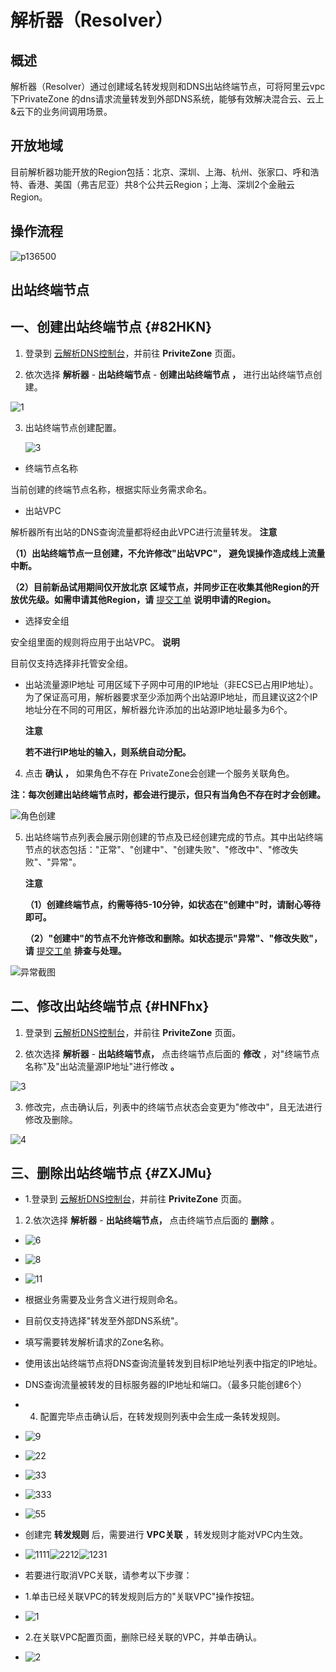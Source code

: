 解析器（Resolver） 
==================================





概述 
--------------------

解析器（Resolver）通过创建域名转发规则和DNS出站终端节点，可将阿里云vpc下PrivateZone 的dns请求流量转发到外部DNS系统，能够有效解决混合云、云上\&云下的业务间调用场景。



开放地域 
-------------------------

目前解析器功能开放的Region包括：北京、深圳、上海、杭州、张家口、呼和浩特、香港、美国（弗吉尼亚）共8个公共云Region；上海、深圳2个金融云Region。

操作流程 
----------------------

![p136500](https://static-aliyun-doc.oss-accelerate.aliyuncs.com/assets/img/zh-CN/2302651161/p231913.png)



出站终端节点 
---------------------------

一、创建出站终端节点 {#82HKN}
-------------------

1. 登录到 [云解析DNS控制台](https://dc.console.aliyun.com/dns/)，并前往 **PriviteZone** 页面。

   

2. 依次选择 **解析器** - **出站终端节点** - **创建出站终端节点** **，** 进行出站终端节点创建。

   




![1](https://static-aliyun-doc.oss-accelerate.aliyuncs.com/assets/img/zh-CN/3302651161/p231896.png)

3. 出站终端节点创建配置。

   ![3](https://static-aliyun-doc.oss-accelerate.aliyuncs.com/assets/img/zh-CN/5302512161/p237188.png)
   




* 终端节点名称

  




当前创建的终端节点名称，根据实际业务需求命名。

* 出站VPC

  




解析器所有出站的DNS查询流量都将经由此VPC进行流量转发。
**注意**



**（1）出站终端节点一旦创建，不允许修改"出站VPC"，** **避免误操作造成线上流量中断。** 

**（2）目前新品试用期间仅开放北京** **区域节点，并同步正在收集其他Region的开放优先级。如需申请其他Region，请** [提交工单](https://workorder-intl.console.aliyun.com/?spm=5176.12818093.top-nav.dticket.6cb216d0lhCUgm#/ticket/list) **说明申请的Region。**

* 选择安全组

  




安全组里面的规则将应用于出站VPC。
**说明**

目前仅支持选择非托管安全组。

* 出站流量源IP地址
  可用区域下子网中可用的IP地址（非ECS已占用IP地址）。为了保证高可用，解析器要求至少添加两个出站源IP地址，而且建议这2个IP地址分在不同的可用区，解析器允许添加的出站源IP地址最多为6个。

  **注意**

  **若不进行IP地址的输入，则系统自动分配。**
  




4. 点击 **确认 ，** 如果角色不存在 PrivateZone会创建一个服务关联角色。

   




**注：每次创建出站终端节点时，都会进行提示，但只有当角色不存在时才会创建。** 

![角色创建](https://static-aliyun-doc.oss-accelerate.aliyuncs.com/assets/img/zh-CN/2724651161/p231917.png)

5. 出站终端节点列表会展示刚创建的节点及已经创建完成的节点。其中出站终端节点的状态包括："正常"、"创建中"、"创建失败"、"修改中"、"修改失败"、"异常"。

   **注意**

   

   **（1）创建终端节点，约需等待5-10分钟，如状态在"创建中"时，请耐心等待即可。** 

   **（2）"创建中"的节点不允许修改和删除。如状态提示"异常"、"修改失败"，请** [提交工单](https://workorder-intl.console.aliyun.com/?spm=5176.12818093.top-nav.dticket.6cb216d0lhCUgm#/ticket/list) **排查与处理。**
   




![异常截图](https://static-aliyun-doc.oss-accelerate.aliyuncs.com/assets/img/zh-CN/2724651161/p231919.png)



二、修改出站终端节点 {#HNFhx}
-------------------

1. 登录到 [云解析DNS控制台](https://dc.console.aliyun.com/dns/)，并前往 **PriviteZone** 页面。

   

2. 依次选择 **解析器** - **出站终端节点，** 点击终端节点后面的 **修改** ，对"终端节点名称"及"出站流量源IP地址"进行修改 **。**

   




![3](https://static-aliyun-doc.oss-accelerate.aliyuncs.com/assets/img/zh-CN/3302651161/p231897.png)

3. 修改完，点击确认后，列表中的终端节点状态会变更为"修改中"，且无法进行修改及删除。

   




![4](https://static-aliyun-doc.oss-accelerate.aliyuncs.com/assets/img/zh-CN/3302651161/p231898.png)



三、删除出站终端节点 {#ZXJMu}
-------------------

* 1.登录到 [云解析DNS控制台](https://dc.console.aliyun.com/dns/)，并前往 **PriviteZone** 页面。




1. 2.依次选择 **解析器** - **出站终端节点，** 点击终端节点后面的 **删除** 。



* ![6](https://static-aliyun-doc.oss-accelerate.aliyuncs.com/assets/img/zh-CN/3302651161/p231899.png)

  

* ![8](https://static-aliyun-doc.oss-accelerate.aliyuncs.com/assets/img/zh-CN/3302651161/p231900.png)

* ![11](https://static-aliyun-doc.oss-accelerate.aliyuncs.com/assets/img/zh-CN/3302651161/p231901.png)

* 根据业务需要及业务含义进行规则命名。

* 目前仅支持选择"转发至外部DNS系统"。

* 填写需要转发解析请求的Zone名称。

* 使用该出站终端节点将DNS查询流量转发到目标IP地址列表中指定的IP地址。

* DNS查询流量被转发的目标服务器的IP地址和端口。（最多只能创建6个）

* 4. 配置完毕点击确认后，在转发规则列表中会生成一条转发规则。

* ![9](https://static-aliyun-doc.oss-accelerate.aliyuncs.com/assets/img/zh-CN/3302651161/p231902.png)

* ![22](https://static-aliyun-doc.oss-accelerate.aliyuncs.com/assets/img/zh-CN/3302651161/p231903.png)

* ![33](https://static-aliyun-doc.oss-accelerate.aliyuncs.com/assets/img/zh-CN/3302651161/p231904.png)

* ![333](https://static-aliyun-doc.oss-accelerate.aliyuncs.com/assets/img/zh-CN/3302651161/p231905.png)

* ![55](https://static-aliyun-doc.oss-accelerate.aliyuncs.com/assets/img/zh-CN/3302651161/p231906.png)

* 创建完 **转发规则** 后，需要进行 **VPC关联** ，转发规则才能对VPC内生效。

* ![1111](https://static-aliyun-doc.oss-accelerate.aliyuncs.com/assets/img/zh-CN/3302651161/p231907.png)![2212](https://static-aliyun-doc.oss-accelerate.aliyuncs.com/assets/img/zh-CN/4302651161/p231908.png)![1231](https://static-aliyun-doc.oss-accelerate.aliyuncs.com/assets/img/zh-CN/4302651161/p231909.png)

* 若要进行取消VPC关联，请参考以下步骤：

* 1.单击已经关联VPC的转发规则后方的"关联VPC"操作按钮。

* ![1](https://static-aliyun-doc.oss-accelerate.aliyuncs.com/assets/img/zh-CN/5635651161/p231975.png)

* 2.在关联VPC配置页面，删除已经关联的VPC，并单击确认。

* ![2](https://static-aliyun-doc.oss-accelerate.aliyuncs.com/assets/img/zh-CN/5635651161/p231977.png)


